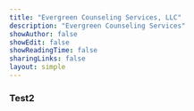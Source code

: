 ```yaml
---
title: "Evergreen Counseling Services, LLC"
description: "Evergreen Counseling Services"
showAuthor: false
showEdit: false
showReadingTime: false
sharingLinks: false
layout: simple
---
```



### Test2